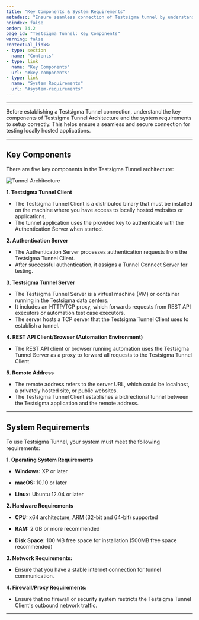 ```yaml
---
title: "Key Components & System Requirements"
metadesc: "Ensure seamless connection of Testsigma tunnel by understanding these key components and system requirements for testing locally hosted applications."
noindex: false
order: 34.2
page_id: "Testsigma Tunnel: Key Components"
warning: false
contextual_links:
- type: section
  name: "Contents"
- type: link
  name: "Key Components"
  url: "#key-components"
- type: link
  name: "System Requirements"
  url: "#system-requirements"
---
```

---

Before establishing a Testsigma Tunnel connection, understand the key components of Testsigma Tunnel Architecture and the system requirements to setup correctly. This helps ensure a seamless and secure connection for testing locally hosted applications.

---

## **Key Components**

There are five key components in the Testsigma Tunnel architecture:

![Tunnel Architecture](https://s3.amazonaws.com/static-docs.testsigma.com/new_images/projects/applications/TS_Tunnel_Arch.png)

**1. Testsigma Tunnel Client**
- The Testsigma Tunnel Client is a distributed binary that must be installed on the machine where you have access to locally hosted websites or applications.
- The tunnel application uses the provided key to authenticate with the Authentication Server when started.

**2. Authentication Server**
- The Authentication Server processes authentication requests from the Testsigma Tunnel Client.
- After successful authentication, it assigns a Tunnel Connect Server for testing.

**3. Testsigma Tunnel Server**
- The Testsigma Tunnel Server is a virtual machine (VM) or container running in the Testsigma data centers.
- It includes an HTTP/TCP proxy, which forwards requests from REST API executors or automation test case executors.
- The server hosts a TCP server that the Testsigma Tunnel Client uses to establish a tunnel.

**4. REST API Client/Browser (Automation Environment)**
- The REST API client or browser running automation uses the Testsigma Tunnel Server as a proxy to forward all requests to the Testsigma Tunnel Client.

**5. Remote Address**
- The remote address refers to the server URL, which could be localhost, a privately hosted site, or public websites.
- The Testsigma Tunnel Client establishes a bidirectional tunnel between the Testsigma application and the remote address.


---


## **System Requirements**

To use Testsigma Tunnel, your system must meet the following requirements:

**1. Operating System Requirements**

- **Windows:** XP or later

- **macOS:** 10.10 or later

- **Linux:** Ubuntu 12.04 or later

**2. Hardware Requirements**

- **CPU:** x64 architecture, ARM (32-bit and 64-bit) supported

- **RAM:** 2 GB or more recommended

- **Disk Space:** 100 MB free space for installation (500MB free space recommended)

**3. Network Requirements:**

- Ensure that you have a stable internet connection for tunnel communication.

**4. Firewall/Proxy Requirements:**

- Ensure that no firewall or security system restricts the Testsigma Tunnel Client's outbound network traffic.

---